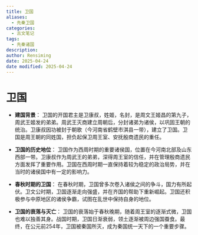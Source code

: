 ```yaml
---
title: 卫国
aliases:
  - 先秦卫国
categories:
  - 古文笔记
tags:
  - 先秦诸国
description: 
author: Rensiming
date: 2025-04-24
date modified: 2025-04-24
---
```


# 卫国

- **建国背景**： 卫国的开国君主是卫康叔，姓姬，名封，是周文王姬昌的第九子，周武王姬发的弟弟。周武王灭商建立周朝后，分封诸弟为诸侯，以巩固王朝的统治。卫康叔因功被封于朝歌（今河南省鹤壁市淇县一带），建立了卫国。卫国是周王朝的同姓国，担负起保卫周王室、安抚殷商遗民的重任。
    
- **卫国的历史地位**： 卫国作为西周时期的重要诸侯国，位置在今河南北部及山东西部一带。卫康叔作为周武王的弟弟，深得周王室的信任，并在管理殷商遗民方面发挥了重要作用。卫国在西周时期一直保持着较为稳定的政治局势，并在当时的诸侯国中有一定的影响力。
    
- **春秋时期的卫国**： 在春秋时期，卫国曾多次卷入诸侯之间的争斗，国力有所起伏。卫文公时期，卫国逐渐走向强盛，并在齐国的帮助下重新崛起。卫国还积极参与中原地区的诸侯争霸，试图在乱世中保持自身的地位。
    
- **卫国的衰落与灭亡**： 卫国的衰落始于春秋晚期，随着周王室的逐渐式微，卫国也难以独善其身。战国时期，卫国日渐衰弱，领土逐渐被周边强国蚕食。最终，在公元前254年，卫国被秦国所灭，成为秦国统一天下的一个重要步骤。
